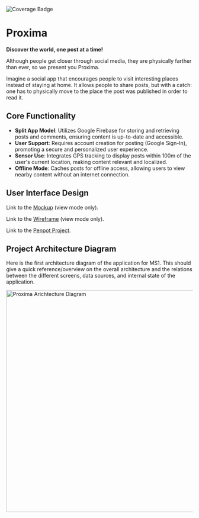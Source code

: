 ![Coverage Badge](https://img.shields.io/endpoint?url=https://gist.githubusercontent.com/gruvw/1009ca75162e4a39e4561300eadbc5c4/raw/proxima_badge.json)

# Proxima

**Discover the world, one post at a time!**

Although people get closer through social media, they are physically farther than ever, so we present you Proxima.

Imagine a social app that encourages people to visit interesting places instead of staying at home.
It allows people to share posts, but with a catch: one has to physically move to the place the post was published in order to read it.

## Core Functionality

- **Split App Model**: Utilizes Google Firebase for storing and retrieving posts and comments, ensuring content is up-to-date and accessible.
- **User Support**: Requires account creation for posting (Google Sign-In), promoting a secure and personalized user experience.
- **Sensor Use**: Integrates GPS tracking to display posts within 100m of the user's current location, making content relevant and localized.
- **Offline Mode**: Caches posts for offline access, allowing users to view nearby content without an internet connection.

## User Interface Design

Link to the [Mockup](https://design.penpot.app/#/view/93d0ad32-dfe5-8194-8004-0171998eeabe?page-id=76cd5706-e69f-8069-8004-1a1578d3f0c7&section=interactions&index=40&share-id=2bf3009f-0e08-815c-8004-2f94bccac32f) (view mode only).

Link to the [Wireframe](https://design.penpot.app/#/view/93d0ad32-dfe5-8194-8004-0171998eeabe?page-id=93d0ad32-dfe5-8194-8004-0171998eeabf&section=interactions&index=20&share-id=a9010c45-753d-8133-8004-2d800e7a903a) (view mode only).

Link to the [Penpot Project](https://design.penpot.app/#/workspace/43442e9d-d45f-8169-8004-017078780238/93d0ad32-dfe5-8194-8004-0171998eeabe).

## Project Architecture Diagram

Here is the first architecture diagram of the application for MS1.
This should give a quick reference/overview on the overall architecture and the relations between the different screens, data sources, and internal state of the application.

<img src="https://github.com/ProximaEPFL/proxima/assets/53620532/a895c3e9-5c80-4c1b-bd87-decf1b1ddaea" alt="Proxima Arichtecture Diagram" width="600">
